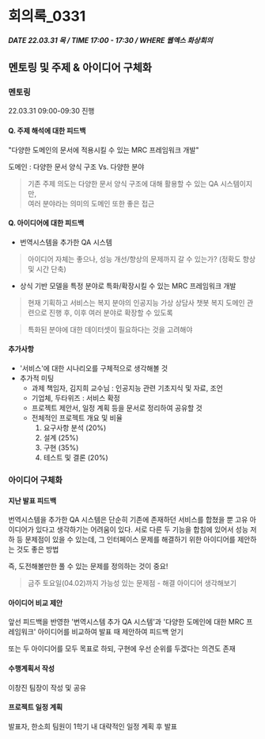 # 회의록_0331

##### DATE 22.03.31 목 / TIME 17:00 - 17:30 / WHERE 웹엑스 화상회의

## 멘토링 및 주제 & 아이디어 구체화

### 멘토링

22.03.31 09:00-09:30 진행

#### Q. 주제 해석에 대한 피드백

"다양한 도메인의 문서에 적용시킬 수 있는 MRC 프레임워크 개발"

도메인 : 다양한 문서 양식 구조 Vs. 다양한 분야

> 기존 주제 의도는 다양한 문서 양식 구조에 대해 활용할 수 있는 QA 시스템이지만,  
> 여러 분야라는 의미의 도메인 또한 좋은 접근

#### Q. 아이디어에 대한 피드백

- 번역시스템을 추가한 QA 시스템

> 아이디어 자체는 좋으나, 성능 개선/향상의 문제까지 갈 수 있는가? (정확도 향상 및 시간 단축)

- 상식 기반 모델을 특정 분야로 특화/확장시킬 수 있는 MRC 프레임워크 개발

> 현재 기획하고 서비스는 복지 분야의 인공지능 가상 상담사 챗봇
> 복지 도메인 관련으로 진행 후, 이후 여러 분야로 확장할 수 있도록 

> 특화된 분야에 대한 데이터셋이 필요하다는 것을 고려해야

#### 추가사항

- '서비스'에 대한 시나리오를 구체적으로 생각해볼 것
- 추가적 미팅
  + 과제 책임자, 김지희 교수님 : 인공지능 관련 기초지식 및 자료, 조언
  + 기업체, 두타위즈 : 서비스 확정
  + 프로젝트 제안서, 일정 계획 등을 문서로 정리하여 공유할 것
  + 전체적인 프로젝트 개요 및 비율 
    1. 요구사항 분석 (20%)
    2. 설계 (25%)
    3. 구현 (35%)
    4. 테스트 및 결론 (20%)

### 아이디어 구체화

#### 지난 발표 피드백

번역시스템을 추가한 QA 시스템은 단순히 기존에 존재하던 서비스를 합쳤을 뿐 고유 아이디어가 있다고 생각하기는 어려움이 있다. 서로 다른 두 기능을 합침에 있어서 성능 저하 등 문제점이 있을 수 있는데, 그 인터페이스 문제를 해결하기 위한 아이디어를 제안하는 것도 좋은 방법

즉, 도전해볼만한 풀 수 있는 문제를 정의하는 것이 중요!

> 금주 토요일(04.02)까지 가능성 있는 문제점 - 해결 아이디어 생각해보기

#### 아이디어 비교 제안

앞선 피드백을 반영한 '번역시스템 추가 QA 시스템'과 '다양한 도메인에 대한 MRC 프레임워크' 아이디어를 비교하여 발표 때 제안하여 피드백 얻기

또는 두 아이디어를 모두 목표로 하되, 구현에 우선 순위를 두겠다는 의견도 존재

#### 수행계획서 작성

이창진 팀장이 작성 및 공유

#### 프로젝트 일정 계획

발표자, 한소희 팀원이 1학기 내 대략적인 일정 계획 후 발표
